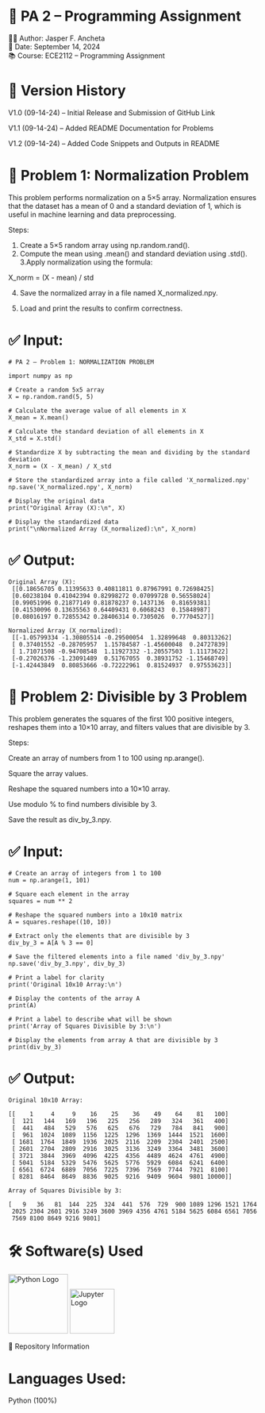 # 📘 PA 2 – Programming Assignment

👨‍💻 Author: Jasper F. Ancheta <br>
📅 Date: September 14, 2024 <br>
📚 Course: ECE2112 – Programming Assignment

# 📌 Version History

V1.0 (09-14-24) – Initial Release and Submission of GitHub Link

V1.1 (09-14-24) – Added README Documentation for Problems

V1.2 (09-14-24) – Added Code Snippets and Outputs in README

# 📌 Problem 1: Normalization Problem

This problem performs normalization on a 5×5 array. Normalization ensures that the dataset has a mean of 0 and a standard deviation of 1, which is useful in machine learning and data preprocessing.

Steps:
1. Create a 5×5 random array using np.random.rand(). 
2. Compute the mean using .mean() and standard deviation using .std().
3.Apply normalization using the formula:

X_norm = (X - mean) / std

4. Save the normalized array in a file named X_normalized.npy.

5. Load and print the results to confirm correctness.

# ✅ Input:
```
# PA 2 – Problem 1: NORMALIZATION PROBLEM

import numpy as np

# Create a random 5x5 array
X = np.random.rand(5, 5)

# Calculate the average value of all elements in X
X_mean = X.mean()

# Calculate the standard deviation of all elements in X
X_std = X.std()

# Standardize X by subtracting the mean and dividing by the standard deviation
X_norm = (X - X_mean) / X_std  

# Store the standardized array into a file called 'X_normalized.npy'
np.save('X_normalized.npy', X_norm)

# Display the original data
print("Original Array (X):\n", X)

# Display the standardized data
print("\nNormalized Array (X_normalized):\n", X_norm)

```


# ✅ Output:
```
Original Array (X):
 [[0.18656705 0.11395633 0.40811811 0.87967991 0.72698425]
 [0.60238104 0.41042394 0.82998272 0.07099728 0.56558024]
 [0.99051996 0.21877149 0.81878237 0.1437136  0.81659381]
 [0.41530096 0.13635563 0.64409431 0.6068243  0.15848987]
 [0.08016197 0.72855342 0.28406314 0.7305026  0.77704527]]

Normalized Array (X_normalized):
 [[-1.05799334 -1.30805514 -0.29500054  1.32899648  0.80313262]
 [ 0.37401552 -0.28705957  1.15784587 -1.45600048  0.24727839]
 [ 1.71071508 -0.94708548  1.11927332 -1.20557503  1.11173622]
 [-0.27026376 -1.23091489  0.51767055  0.38931752 -1.15468749]
 [-1.42443849  0.80853666 -0.72222961  0.81524937  0.97553623]]
```

# 📌 Problem 2: Divisible by 3 Problem

This problem generates the squares of the first 100 positive integers, reshapes them into a 10×10 array, and filters values that are divisible by 3.

Steps:

Create an array of numbers from 1 to 100 using np.arange().

Square the array values.

Reshape the squared numbers into a 10×10 array.

Use modulo % to find numbers divisible by 3.

Save the result as div_by_3.npy.

# ✅ Input:
```
# Create an array of integers from 1 to 100
num = np.arange(1, 101)

# Square each element in the array
squares = num ** 2

# Reshape the squared numbers into a 10x10 matrix
A = squares.reshape((10, 10))

# Extract only the elements that are divisible by 3
div_by_3 = A[A % 3 == 0]

# Save the filtered elements into a file named 'div_by_3.npy'
np.save('div_by_3.npy', div_by_3)

# Print a label for clarity
print('Original 10x10 Array:\n')

# Display the contents of the array A
print(A)

# Print a label to describe what will be shown
print('Array of Squares Divisible by 3:\n')

# Display the elements from array A that are divisible by 3
print(div_by_3)
```

# ✅ Output:
```
Original 10x10 Array:

[[    1     4     9    16    25    36    49    64    81   100]
 [  121   144   169   196   225   256   289   324   361   400]
 [  441   484   529   576   625   676   729   784   841   900]
 [  961  1024  1089  1156  1225  1296  1369  1444  1521  1600]
 [ 1681  1764  1849  1936  2025  2116  2209  2304  2401  2500]
 [ 2601  2704  2809  2916  3025  3136  3249  3364  3481  3600]
 [ 3721  3844  3969  4096  4225  4356  4489  4624  4761  4900]
 [ 5041  5184  5329  5476  5625  5776  5929  6084  6241  6400]
 [ 6561  6724  6889  7056  7225  7396  7569  7744  7921  8100]
 [ 8281  8464  8649  8836  9025  9216  9409  9604  9801 10000]]

Array of Squares Divisible by 3:

[   9   36   81  144  225  324  441  576  729  900 1089 1296 1521 1764
 2025 2304 2601 2916 3249 3600 3969 4356 4761 5184 5625 6084 6561 7056
 7569 8100 8649 9216 9801]

```
# 🛠 Software(s) Used
<p align="left"> <img src="https://www.python.org/static/community_logos/python-logo.png" alt="Python Logo" width="120"/> <img src="https://jupyter.org/assets/homepage/main-logo.svg" alt="Jupyter Logo" width="90"/> </p>
📂 Repository Information

# Languages Used:

Python (100%)
